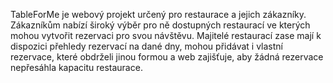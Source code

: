 TableForMe je webový projekt určený pro restaurace a jejich zákazníky. Zákazníkům nabízí široký výběr pro ně dostupných restaurací ve kterých mohou vytvořit rezervaci pro svou návštěvu. Majitelé restaurací zase mají k dispozici přehledy rezervací na dané dny, mohou přidávat i vlastní rezervace, které obdrželi jinou formou a web zajišťuje, aby žádná rezervace nepřesáhla kapacitu restaurace. 